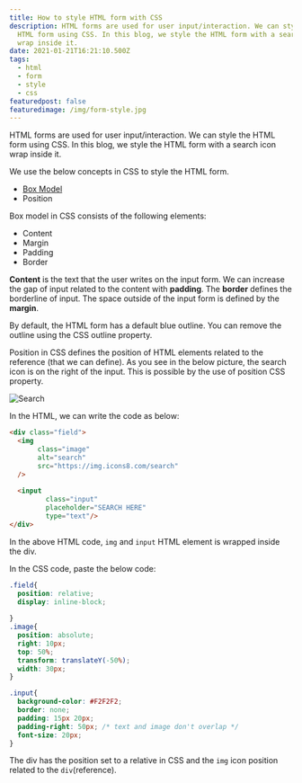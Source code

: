 ```yaml
---
title: How to style HTML form with CSS
description: HTML forms are used for user input/interaction. We can style the
  HTML form using CSS. In this blog, we style the HTML form with a search icon
  wrap inside it.
date: 2021-01-21T16:21:10.500Z
tags:
  - html
  - form
  - style
  - css
featuredpost: false
featuredimage: /img/form-style.jpg
---
```

HTML forms are used for user input/interaction. We can style the HTML form using CSS. In this blog, we style the HTML form with a search icon wrap inside it.

We use the below concepts in CSS to style the HTML form.

- [Box Model](https://taimoorsattar.dev/blogs/box-model-in-css)
- Position

Box model in CSS consists of the following elements:

- Content
- Margin
- Padding
- Border

**Content** is the text that the user writes on the input form. We can increase the gap of input related to the content with **padding**. The **border** defines the borderline of input. The space outside of the input form is defined by the **margin**.

By default, the HTML form has a default blue outline. You can remove the outline using the CSS outline property.

Position in CSS defines the position of HTML elements related to the reference (that we can define). As you see in the below picture, the search icon is on the right of the input. This is possible by the use of position CSS property.

![Search](https://storage.googleapis.com/masterpro/code/responsive-design/position-search.png)

In the HTML, we can write the code as below:

```html
<div class="field">
  <img
       class="image"
       alt="search"
       src="https://img.icons8.com/search"
  />
  
  <input
         class="input"
         placeholder="SEARCH HERE"
         type="text"/>
</div>
```

In the above HTML code, `img` and `input` HTML element is wrapped inside the div.

In the CSS code, paste the below code:

```css
.field{
  position: relative;
  display: inline-block;
  
}
.image{
  position: absolute;
  right: 10px;
  top: 50%;
  transform: translateY(-50%);
  width: 30px;
}

.input{
  background-color: #F2F2F2;
  border: none;
  padding: 15px 20px;
  padding-right: 50px; /* text and image don't overlap */
  font-size: 20px;
}
```

The div has the position set to a relative in CSS and the `img` icon position related to the `div`(reference).